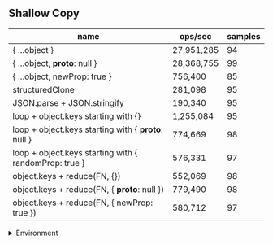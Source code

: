 ## Shallow Copy

|name|ops/sec|samples|
|-|-|-|
|{ ...object }|27,951,285|94|
|{ ...object, __proto__: null }|28,368,755|99|
|{ ...object, newProp: true }|756,400|85|
|structuredClone|281,098|95|
|JSON.parse + JSON.stringify|190,340|95|
|loop + object.keys starting with {}|1,255,084|95|
|loop + object.keys starting with { __proto__: null }|774,669|98|
|loop + object.keys starting with { randomProp: true }|576,331|97|
|object.keys + reduce(FN, {})|552,069|98|
|object.keys + reduce(FN, { __proto__: null })|779,490|98|
|object.keys + reduce(FN, { newProp: true })|580,712|97|


<details>
<summary>Environment</summary>

* __Machine:__ linux x64 | 4 vCPUs | 15.2GB Mem
* __Run:__ Sat May 04 2024 00:25:01 GMT+0000 (Coordinated Universal Time)
</details>

<!--
{"environment":{"platform":"linux","arch":"x64","cpus":4,"totalMemory":15.245216369628906},"benchmarks":[{"name":"{ ...object }","opsSec":27951285.204326782,"samples":7},{"name":"{ ...object, __proto__: null }","opsSec":28368754.841962107,"samples":6},{"name":"{ ...object, newProp: true }","opsSec":756399.7694559229,"samples":3},{"name":"structuredClone","opsSec":281098.2706215595,"samples":6},{"name":"JSON.parse + JSON.stringify","opsSec":190340.13570065508,"samples":5},{"name":"loop + object.keys starting with {}","opsSec":1255084.3380508912,"samples":5},{"name":"loop + object.keys starting with { __proto__: null }","opsSec":774668.8288732525,"samples":8},{"name":"loop + object.keys starting with { randomProp: true }","opsSec":576331.4491156212,"samples":7},{"name":"object.keys + reduce(FN, {})","opsSec":552068.9157026362,"samples":5},{"name":"object.keys + reduce(FN, { __proto__: null })","opsSec":779489.9200637967,"samples":5},{"name":"object.keys + reduce(FN, { newProp: true })","opsSec":580711.9609901464,"samples":5}]}-->
